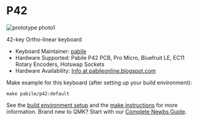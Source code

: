 # P42 

![prototype photo1](https://github.com/pabile/P42/blob/master/docs/P42%20PCB%20and%20Top%20Plate%20v5-2.png)

42-key Ortho-linear keyboard

* Keyboard Maintainer: [pabile](https://github.com/pabile)
* Hardware Supported: Pabile P42 PCB, Pro Micro, Bluefruit LE, EC11 Rotary Encoders, Hotswap Sockets
* Hardware Availability: [Info at pabileonline.blogspot.com](https://pabileonline.blogspot.com/)

Make example for this keyboard (after setting up your build environment):

    make pabile/p42:default

See the [build environment setup](https://docs.qmk.fm/#/getting_started_build_tools) and the [make instructions](https://docs.qmk.fm/#/getting_started_make_guide) for more information. Brand new to QMK? Start with our [Complete Newbs Guide](https://docs.qmk.fm/#/newbs).
